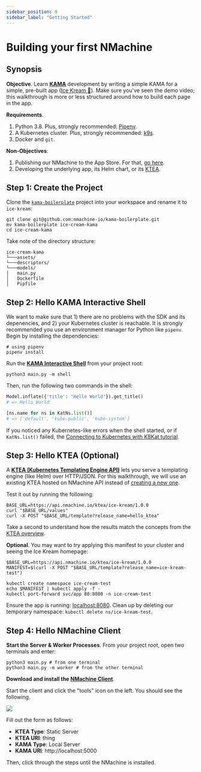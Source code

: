 ```yaml
---
sidebar_position: 0
sidebar_label: "Getting Started"
---
```


# Building your first NMachine

## Synopsis

**Objective**. Learn **[KAMA](/concepts/kama-concept)** development by writing a
simple KAMA for a simple, pre-built app 
([Ice Kream 🍦](https://github.com/nmachine-io/playground/tree/master/ice-cream/app)). 
Make sure you've seen the demo video; this walkthrough is more or less structured around
how to build each page in the app.

**Requirements**. 
1. Python 3.8. Plus, strongly recommended: [Pipenv](https://pipenv.pypa.io/en/latest/).
1. A Kubernetes cluster. Plus, strongly recommended: [k9s](https://github.com/derailed/k9s).
1. Docker and `git`.

**Non-Objectives**:
1. Publishing our NMachine to the App Store. For that, [go here](/tutorials/publishing-tutorial.md).
1. Developing the underlying app, its Helm chart, or its [KTEA](/tutorials/helm-to-ktea-tutorial).





## Step 1: Create the Project

Clone the [`kama-boilerplate`](https://github.com/nmachine-io/kama-boilerplate) 
project into your workspace and rename it to `ice-kream`:

```shell script
git clone git@github.com:nmachine-io/kama-boilerplate.git
mv kama-boilerplate ice-cream-kama
cd ice-cream-kama
```

Take note of the directory structure:

```
ice-cream-kama
└───assets/
└───descriptors/
└───models/ 
│   main.py
│   Dockerfile
│   Pipfile
```





## Step 2: Hello KAMA Interactive Shell

We want to make sure that 1) there are no problems 
with the SDK and its depenencies, and 2) your Kubernetes cluster is reachable.
It is strongly recommended you use an environment manager for Python like `pipenv`.
Begin by installing the dependencies:

```shell script
# using pipenv
pipenv install
```

Run the **[KAMA Interactive Shell](/tutorials/kama-shell-tutorial)** from your
project root:

```shell_script
python3 main.py -m shell
```

Then, run the following two commands in the shell:

```python title="python3 main.py -m shell"
Model.inflate({'title': "Hello World"}).get_title()
# => Hello World

[ns.name for ns in KatNs.list()]
# => ['default', 'kube-public', 'kube-system']
```

If you noticed any Kubernetes-like errors when the shell started, or if
`KatNs.list()` failed, the 
[Connecting to Kubernetes with K8Kat tutorial](/tutorials/k8kat-essentials).



## Step 3: Hello KTEA (Optional)

A **[KTEA (Kubernetes Templating Engine API)](/concepts/ktea-concept)** 
lets you serve a templating engine (like Helm) over HTTP/JSON. 
For this walkthrough, we will use an existing KTEA hosted on NMachine API 
instead of [creating a new one](/tutorials/helm-to-ktea-tutorial). 

Test it out by running the following:

```shell script
BASE_URL=https://api.nmachine.io/ktea/ice-kream/1.0.0
curl "$BASE_URL/values"
curl -X POST "$BASE_URL/template?release_name=hello_ktea"
```

Take a second to understand how the results match 
the concepts from the [KTEA overview](/concepts/ktea-concept).

**Optional**. You may want to try applying this manifest
to your cluster and seeing the Ice Kream homepage:

```shell script
$BASE_URL=https://api.nmachine.io/ktea/ice-kream/1.0.0
MANIFEST=$(curl -X POST "$BASE_URL/template?release_name=ice-kream-test")

kubectl create namespace ice-cream-test
echo $MANIFEST | kubectl apply -f -
kubectl port-forward svc/app 80:8080 -n ice-cream-test
```

Ensure the app is running: [localhost:8080](http://localhost:8080). Clean up by deleting
our temporary namespace: `kubectl delete ns/ice-kream-test`.





## Step 4: Hello NMachine Client

**Start the Server & Worker Processes**. From your project root, open two terminals and enter:

```shell script
python3 main.py # from one terminal
python3 main.py -m worker # from the other terminal
``` 

**Download and install the [NMachine Client](https://www.nmachine.io/client)**. 

Start the client and click the "tools" icon on the left. You should see the following.

![](/img/walkthrough/client-dev-flow-1.png)

Fill out the form as follows:
- **KTEA Type**: Static Server
- **KTEA URI**: thing
- **KAMA Type**: Local Server
- **KAMA URI**: http://localhost:5000

Then, click through the steps until the NMachine is installed.
